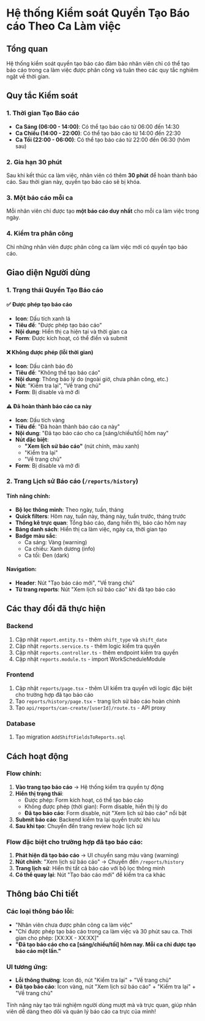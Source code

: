 # Hệ thống Kiểm soát Quyền Tạo Báo cáo Theo Ca Làm việc

## Tổng quan

Hệ thống kiểm soát quyền tạo báo cáo đảm bảo nhân viên chỉ có thể tạo báo cáo trong ca làm việc được phân công và tuân theo các quy tắc nghiêm ngặt về thời gian.

## Quy tắc Kiểm soát

### 1. Thời gian Tạo Báo cáo
- **Ca Sáng (06:00 - 14:00)**: Có thể tạo báo cáo từ 06:00 đến 14:30
- **Ca Chiều (14:00 - 22:00)**: Có thể tạo báo cáo từ 14:00 đến 22:30  
- **Ca Tối (22:00 - 06:00)**: Có thể tạo báo cáo từ 22:00 đến 06:30 (hôm sau)

### 2. Gia hạn 30 phút
Sau khi kết thúc ca làm việc, nhân viên có thêm **30 phút** để hoàn thành báo cáo. Sau thời gian này, quyền tạo báo cáo sẽ bị khóa.

### 3. Một báo cáo mỗi ca
Mỗi nhân viên chỉ được tạo **một báo cáo duy nhất** cho mỗi ca làm việc trong ngày.

### 4. Kiểm tra phân công
Chỉ những nhân viên được phân công ca làm việc mới có quyền tạo báo cáo.

## Giao diện Người dùng

### 1. Trạng thái Quyền Tạo Báo cáo

#### ✅ Được phép tạo báo cáo
- **Icon**: Dấu tích xanh lá
- **Tiêu đề**: "Được phép tạo báo cáo"
- **Nội dung**: Hiển thị ca hiện tại và thời gian ca
- **Form**: Được kích hoạt, có thể điền và submit

#### ❌ Không được phép (lỗi thời gian)
- **Icon**: Dấu cảnh báo đỏ
- **Tiêu đề**: "Không thể tạo báo cáo"
- **Nội dung**: Thông báo lý do (ngoài giờ, chưa phân công, etc.)
- **Nút**: "Kiểm tra lại", "Về trang chủ"
- **Form**: Bị disable và mờ đi

#### ⚠️ Đã hoàn thành báo cáo ca này
- **Icon**: Dấu tích vàng
- **Tiêu đề**: "Đã hoàn thành báo cáo ca này"
- **Nội dung**: "Đã tạo báo cáo cho ca [sáng/chiều/tối] hôm nay"
- **Nút đặc biệt**: 
  - **"Xem lịch sử báo cáo"** (nút chính, màu xanh)
  - "Kiểm tra lại"
  - "Về trang chủ"
- **Form**: Bị disable và mờ đi

### 2. Trang Lịch sử Báo cáo (`/reports/history`)

#### Tính năng chính:
- **Bộ lọc thông minh**: Theo ngày, tuần, tháng
- **Quick filters**: Hôm nay, tuần này, tháng này, tuần trước, tháng trước
- **Thống kê trực quan**: Tổng báo cáo, đang hiển thị, báo cáo hôm nay
- **Bảng danh sách**: Hiển thị ca làm việc, ngày ca, thời gian tạo
- **Badge màu sắc**: 
  - Ca sáng: Vàng (warning)
  - Ca chiều: Xanh dương (info)  
  - Ca tối: Đen (dark)

#### Navigation:
- **Header**: Nút "Tạo báo cáo mới", "Về trang chủ"
- **Từ trang reports**: Nút "Xem lịch sử báo cáo" khi đã tạo báo cáo

## Các thay đổi đã thực hiện

### Backend
1. Cập nhật `report.entity.ts` - thêm `shift_type` và `shift_date`
2. Cập nhật `reports.service.ts` - thêm logic kiểm tra quyền
3. Cập nhật `reports.controller.ts` - thêm endpoint kiểm tra quyền
4. Cập nhật `reports.module.ts` - import WorkScheduleModule

### Frontend  
1. Cập nhật `reports/page.tsx` - thêm UI kiểm tra quyền với logic đặc biệt cho trường hợp đã tạo báo cáo
2. Tạo `reports/history/page.tsx` - trang lịch sử báo cáo hoàn chỉnh
3. Tạo `api/reports/can-create/[userId]/route.ts` - API proxy

### Database
1. Tạo migration `AddShiftFieldsToReports.sql`

## Cách hoạt động

### Flow chính:
1. **Vào trang tạo báo cáo** → Hệ thống kiểm tra quyền tự động
2. **Hiển thị trạng thái**:
   - Được phép: Form kích hoạt, có thể tạo báo cáo
   - Không được phép (thời gian): Form disable, hiển thị lý do
   - **Đã tạo báo cáo**: Form disable, nút "Xem lịch sử báo cáo" nổi bật
3. **Submit báo cáo**: Backend kiểm tra lại quyền trước khi lưu
4. **Sau khi tạo**: Chuyển đến trang review hoặc lịch sử

### Flow đặc biệt cho trường hợp đã tạo báo cáo:
1. **Phát hiện đã tạo báo cáo** → UI chuyển sang màu vàng (warning)
2. **Nút chính**: "Xem lịch sử báo cáo" → Chuyển đến `/reports/history`
3. **Trang lịch sử**: Hiển thị tất cả báo cáo với bộ lọc thông minh
4. **Có thể quay lại**: Nút "Tạo báo cáo mới" để kiểm tra ca khác

## Thông báo Chi tiết

### Các loại thông báo lỗi:
- "Nhân viên chưa được phân công ca làm việc"
- "Chỉ được phép tạo báo cáo trong ca làm việc và 30 phút sau ca. Thời gian cho phép: [XX:XX - XX:XX]"
- **"Đã tạo báo cáo cho ca [sáng/chiều/tối] hôm nay. Mỗi ca chỉ được tạo báo cáo một lần."**

### UI tương ứng:
- **Lỗi thông thường**: Icon đỏ, nút "Kiểm tra lại" + "Về trang chủ"  
- **Đã tạo báo cáo**: Icon vàng, nút "Xem lịch sử báo cáo" + "Kiểm tra lại" + "Về trang chủ"

Tính năng này tạo trải nghiệm người dùng mượt mà và trực quan, giúp nhân viên dễ dàng theo dõi và quản lý báo cáo ca trực của mình! 